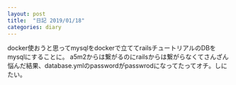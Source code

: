 ```yaml
---
layout: post
title:  "日記 2019/01/18"
categories: diary
---
```


docker使おうと思ってmysqlをdockerで立ててrailsチュートリアルのDBをmysqlにすることに。
a5m2からは繋がるのにrailsからは繋がらなくてさんざん悩んだ結果、database.ymlのpasswordがpasswrodになってたってオチ。しにたい。
